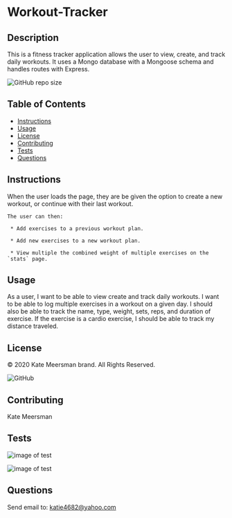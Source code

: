 # Workout-Tracker

  ## Description
  This is a fitness tracker application allows the user to view, create, and track daily workouts. It uses a Mongo database with a Mongoose schema and handles routes with Express.

  ![GitHub repo size](https://img.shields.io/github/repo-size/kmeerman624/README-Generator)

  ## Table of Contents
  * [Instructions](#instructions)
  * [Usage](#usage)
  * [License](#license)
  * [Contributing](#contributing)
  * [Tests](#tests)
  * [Questions](#questions) 

  ## Instructions
  When the user loads the page, they are be given the option to create a new workout, or continue with their last workout.

    The user can then:

     * Add exercises to a previous workout plan.

     * Add new exercises to a new workout plan.

     * View multiple the combined weight of multiple exercises on the `stats` page.

  ## Usage
  As a user, I want to be able to view create and track daily workouts. I want to be able to log multiple exercises in a workout on a given day. I should also be able to track the name, type, weight, sets, reps, and duration of exercise. If the exercise is a cardio exercise, I should be able to track my distance traveled.

  ## License
  © 2020 Kate Meersman brand. All Rights Reserved.

  ![GitHub](https://img.shields.io/github/license/kmeerman624/README-Generator)

  ## Contributing
  Kate Meersman

  ## Tests

  ![image of test](./assets/images/readme1.PNG)

  ![image of test](./assets/images/readme2.PNG)

  ## Questions

  Send email to: katie4682@yahoo.com